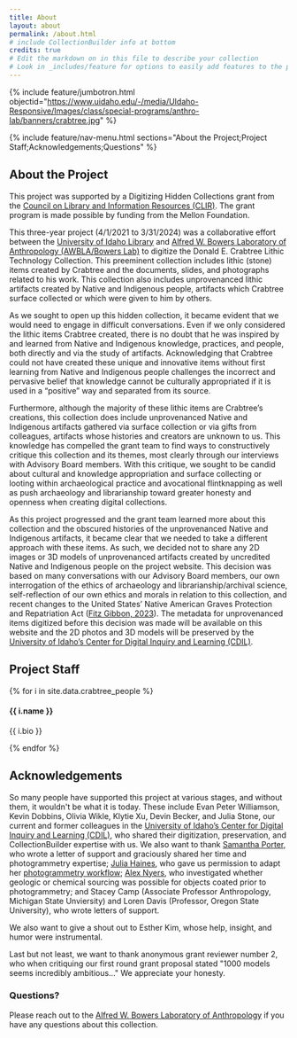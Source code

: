 ```yaml
---
title: About
layout: about
permalink: /about.html
# include CollectionBuilder info at bottom
credits: true
# Edit the markdown on in this file to describe your collection
# Look in _includes/feature for options to easily add features to the page
---
```


{% include feature/jumbotron.html objectid="https://www.uidaho.edu/-/media/UIdaho-Responsive/Images/class/special-programs/anthro-lab/banners/crabtree.jpg" %} 

{% include feature/nav-menu.html sections="About the Project;Project Staff;Acknowledgements;Questions" %}

## About the Project

This project was supported by a Digitizing Hidden Collections grant from the [Council on Library and Information Resources (CLIR)](https://www.clir.org/). The grant program is made possible by funding from the Mellon Foundation. 

This three-year project (4/1/2021 to 3/31/2024) was a collaborative effort between the [University of Idaho Library](https://www.lib.uidaho.edu/) and [Alfred W. Bowers Laboratory of Anthropology (AWBLA/Bowers Lab)](https://www.uidaho.edu/class/anthrolab) to digitize the Donald E. Crabtree Lithic Technology Collection. This preeminent collection includes lithic (stone) items created by Crabtree and the documents, slides, and photographs related to his work. This collection also includes unprovenanced lithic artifacts created by Native and Indigenous people, artifacts which Crabtree surface collected or which were given to him by others.

As we sought to open up this hidden collection, it became evident that we would need to engage in difficult conversations. Even if we only considered the lithic items Crabtree created, there is no doubt that he was inspired by and learned from Native and Indigenous knowledge, practices, and people, both directly and via the study of artifacts. Acknowledging that Crabtree could not have created these unique and innovative items without first learning from Native and Indigenous people challenges the incorrect and pervasive belief that knowledge cannot be culturally appropriated if it is used in a “positive” way and separated from its source. 

Furthermore, although the majority of these lithic items are Crabtree’s creations, this collection does include unprovenanced Native and Indigenous artifacts gathered via surface collection or via gifts from colleagues, artifacts whose histories and creators are unknown to us. This knowledge has compelled the grant team to find ways to constructively critique this collection and its themes, most clearly through our interviews with Advisory Board members. With this critique, we sought to be candid about cultural and knowledge appropriation and surface collecting or looting within archaeological practice and avocational flintknapping as well as push archaeology and librarianship toward greater honesty and openness when creating digital collections. 

As this project progressed and the grant team learned more about this collection and the obscured histories of the unprovenanced Native and Indigenous artifacts, it became clear that we needed to take a different approach with these items. As such, we decided not to share any 2D images or 3D models of unprovenanced artifacts created by uncredited Native and Indigenous people on the project website. This decision was based on many conversations with our Advisory Board members, our own interrogation of the ethics of archaeology and librarianship/archival science, self-reflection of our own ethics and morals in relation to this collection, and recent changes to the United States’ Native American Graves Protection and Repatriation Act ([Fitz Gibbon, 2023](https://culturalpropertynews.org/nagpra-major-changes-proposed-for-2023-to-native-american-repatriation-law/ )). The metadata for unprovenanced items digitized before this decision was made will be available on this website and the 2D photos and 3D models will be preserved by the [University of Idaho’s Center for Digital Inquiry and Learning (CDIL)](https://cdil.lib.uidaho.edu/).

## Project Staff

<div class="about-narrowed-content">
{% for i in site.data.crabtree_people %}
<div class="card mb-3">
    <div class="card-body">
        <h4 class="card-title">{{ i.name }}</h4>
        <p class="card-text">{{ i.bio }}</p>
    </div>
</div>
{% endfor %}
</div>

## Acknowledgements

So many people have supported this project at various stages, and without them, it wouldn't be what it is today. These include Evan Peter Williamson, Kevin Dobbins, Olivia Wikle, Klytie Xu, Devin Becker, and Julia Stone, our current and former colleagues in the [University of Idaho’s Center for Digital Inquiry and Learning (CDIL)](https://cdil.lib.uidaho.edu/), who shared their digitization, preservation, and CollectionBuilder expertise with us. We also want to thank [Samantha Porter](https://amaaze.umn.edu/samantha-porter), who wrote a letter of support and graciously shared her time and photogrammetry expertise; [Julia Haines](https://anthropology.cornell.edu/julia-jong-haines), who gave us permission to adapt her [photogrammetry workflow](https://scholarslab.lib.virginia.edu/blog/documentation-photogrammetry/); [Alex Nyers](https://obsidianlab.com/), who investigated whether geologic or chemical sourcing was possible for objects coated prior to photogrammetry; and Stacey Camp (Associate Professor Anthropology, Michigan State Unviersity) and Loren Davis (Professor, Oregon State University), who wrote letters of support.

We also want to give a shout out to Esther Kim, whose help, insight, and humor were instrumental.

Last but not least, we want to thank anonymous grant reviewer number 2, who when critiquing our first round grant proposal stated "1000 models seems incredibly ambitious..." We appreciate your honesty.

### Questions?

Please reach out to the [Alfred W. Bowers Laboratory of Anthropology](mailto:awbla@uidaho.edu) if you have any questions about this collection.

